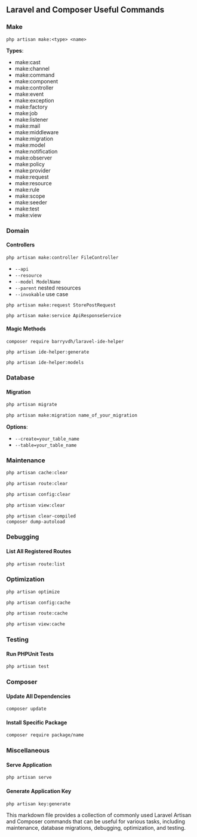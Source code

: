 ## Laravel and Composer Useful Commands


### Make

```
php artisan make:<type> <name>

```

**Types**:
  * make:cast  
  * make:channel  
  * make:command  
  * make:component  
  * make:controller  
  * make:event  
  * make:exception  
  * make:factory  
  * make:job  
  * make:listener  
  * make:mail  
  * make:middleware  
  * make:migration  
  * make:model  
  * make:notification  
  * make:observer  
  * make:policy  
  * make:provider  
  * make:request  
  * make:resource  
  * make:rule  
  * make:scope  
  * make:seeder  
  * make:test  
  * make:view  
### Domain

#### Controllers
```
php artisan make:controller FileController
```
* `--api`
* `--resource`
* `--model ModelName`
* `--parent`
nested resources
* `--invokable`
use case
```
php artisan make:request StorePostRequest

php artisan make:service ApiResponseService
```

#### Magic Methods
```
composer require barryvdh/laravel-ide-helper

php artisan ide-helper:generate

php artisan ide-helper:models
```


### Database

#### Migration

```bash
php artisan migrate
```

```bash
php artisan make:migration name_of_your_migration
```

**Options**:
* `--create=your_table_name`
* `--table=your_table_name`

### Maintenance

```bash
php artisan cache:clear

php artisan route:clear

php artisan config:clear

php artisan view:clear

php artisan clear-compiled
composer dump-autoload
```


### Debugging

#### List All Registered Routes
```bash
php artisan route:list
```

### Optimization

```bash
php artisan optimize
```

```bash
php artisan config:cache
```

```bash
php artisan route:cache
```

```bash
php artisan view:cache
```

### Testing

#### Run PHPUnit Tests
```bash
php artisan test
```

### Composer

#### Update All Dependencies
```bash
composer update
```

#### Install Specific Package
```bash
composer require package/name
```

### Miscellaneous

#### Serve Application
```bash
php artisan serve
```

#### Generate Application Key
```bash
php artisan key:generate
```


This markdown file provides a collection of commonly used Laravel Artisan and Composer commands that can be useful for various tasks, including maintenance, database migrations, debugging, optimization, and testing.
